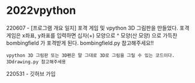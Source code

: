# 2022vpython

220607 - [프로그램 개요 일지] 포격 게임 및 vpython 3D 그림판을 만들었다.
    포격 게임은 x좌표, y좌표를 입력하면 십자(+) 모양으로 ^ 모양(산 모양) 으로 가득찬 bombingfield 가 포격받게 된다.
    bombingfield.py 참고해주세요!!

    vpython 3D 그림판 또는 3D펜은 말 그대로 3D로 그림을 그릴 수 있는 코드이다.
    3Ddrawing.py 참고해주세용

220531 - 깃허브 가입
